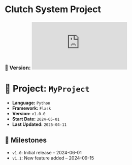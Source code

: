 # Clutch System Project
### 🚀 Version: ![](https://raw.githubusercontent.com/PranavYadav28/Clutch_System/main/data/project-info.json?raw=true)

# 🚀 Project: `MyProject`

- **Language:** `Python`
- **Framework:** `Flask`
- **Version:** `v1.0.0`
- **Start Date:** `2024-05-01`
- **Last Updated:** `2025-04-11`

## 📌 Milestones

- `v1.0`: Initial release – 2024-06-01  
- `v1.1`: New feature added – 2024-09-15
